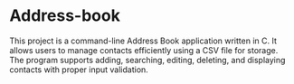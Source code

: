 # Address-book
This project is a command-line Address Book application written in C. It allows users to manage contacts efficiently using a CSV file for storage. The program supports adding, searching, editing, deleting, and displaying contacts with proper input validation.
